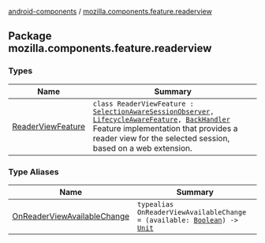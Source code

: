 [android-components](../index.md) / [mozilla.components.feature.readerview](./index.md)

## Package mozilla.components.feature.readerview

### Types

| Name | Summary |
|---|---|
| [ReaderViewFeature](-reader-view-feature/index.md) | `class ReaderViewFeature : `[`SelectionAwareSessionObserver`](../mozilla.components.browser.session/-selection-aware-session-observer/index.md)`, `[`LifecycleAwareFeature`](../mozilla.components.support.base.feature/-lifecycle-aware-feature/index.md)`, `[`BackHandler`](../mozilla.components.support.base.feature/-back-handler/index.md)<br>Feature implementation that provides a reader view for the selected session, based on a web extension. |

### Type Aliases

| Name | Summary |
|---|---|
| [OnReaderViewAvailableChange](-on-reader-view-available-change.md) | `typealias OnReaderViewAvailableChange = (available: `[`Boolean`](https://kotlinlang.org/api/latest/jvm/stdlib/kotlin/-boolean/index.html)`) -> `[`Unit`](https://kotlinlang.org/api/latest/jvm/stdlib/kotlin/-unit/index.html) |
